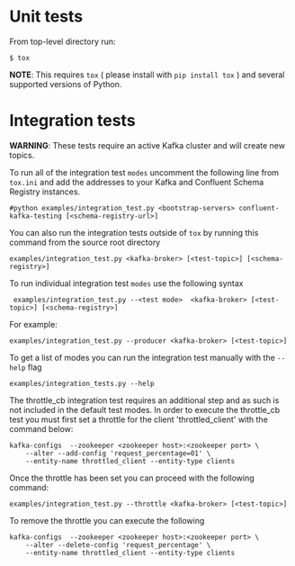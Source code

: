 Unit tests
==========

From top-level directory run:

    $ tox

**NOTE**: This requires `tox` ( please install with `pip install tox` ) and several supported versions of Python.

Integration tests
=================

**WARNING**: These tests require an active Kafka cluster and will create new topics.


To run all of the integration test `modes` uncomment the following line from `tox.ini` and add the addresses to your Kafka and Confluent Schema Registry instances.

    #python examples/integration_test.py <bootstrap-servers> confluent-kafka-testing [<schema-registry-url>]

You can also run the integration tests outside of `tox` by running this command from the source root directory

    examples/integration_test.py <kafka-broker> [<test-topic>] [<schema-registry>]

To run individual integration test `modes` use the following syntax

     examples/integration_test.py --<test mode>  <kafka-broker> [<test-topic>] [<schema-registry>]

For example:

    examples/integration_test.py --producer <kafka-broker> [<test-topic>]

To get a list of modes you can run the integration test manually with the `--help` flag

    examples/integration_tests.py --help


The throttle_cb integration test requires an additional step and as such is not included in the default test modes.
In order to execute the throttle_cb test you must first set a throttle for the client 'throttled_client' with the command below:

    kafka-configs  --zookeeper <zookeeper host>:<zookeeper port> \
        --alter --add-config 'request_percentage=01' \
        --entity-name throttled_client --entity-type clients

Once the throttle has been set you can proceed with the following command:

    examples/integration_test.py --throttle <kafka-broker> [<test-topic>]


To remove the throttle you can execute the following

    kafka-configs  --zookeeper <zookeeper host>:<zookeeper port> \
        --alter --delete-config 'request_percentage' \
        --entity-name throttled_client --entity-type clients
